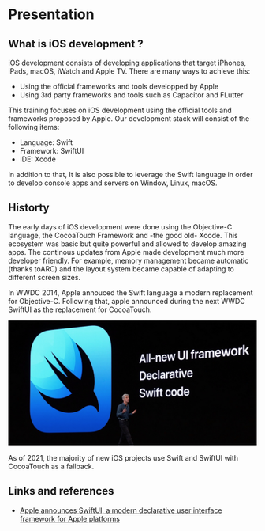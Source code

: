 # Presentation

## What is iOS development ?

iOS development consists of developing applications that target iPhones, iPads, macOS, iWatch and Apple TV.
There are many ways to achieve this:

- Using the official frameworks and tools developped by Apple
- Using 3rd party frameworks and tools such as Capacitor and FLutter

This training focuses on iOS development using the official tools and frameworks proposed by Apple. Our development stack will consist of the following items:

- Language: Swift
- Framework: SwiftUI
- IDE: Xcode

In addition to that, It is also possible to leverage the Swift language in order to develop console apps and servers on Window, Linux, macOS.

## Historty

The early days of iOS development were done using the Objective-C language, the CocoaTouch Framework and -the good old- Xcode.
This ecosystem was basic but quite powerful and allowed to develop amazing apps.
The continous updates from Apple made development much more developer friendly.
For example, memory management became automatic (thanks toARC) and the layout system became capable of adapting to different screen sizes.

In WWDC 2014, Apple annouced the Swift language a modern replacement for Objective-C.
Following that, apple announced during the next WWDC SwiftUI as the replacement for CocoaTouch.

![swiftui](../assets/swiftui-framework-wwdc.jpg)

As of 2021, the majority of new iOS projects use Swift and SwiftUI with CocoaTouch as a fallback.

## Links and references

- [Apple announces SwiftUI, a modern declarative user interface framework for Apple platforms](https://9to5mac.com/2019/06/03/apple-announces-swiftui-a-modern-declarative-user-interface-framework-for-apple-platforms/)
